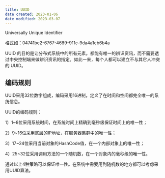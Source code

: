 ```yaml
---
title: UUID
date created: 2023-01-06
date modified: 2023-03-07
---
```


Universally Unique Identifier

格式如：04741be2-6767-4689-911c-9da4a1eb6b4a

UUID 的目的是让分布式系统中的所有元素，都能有唯一的辨识资讯，而不需要透过中央控制端来做辨识资讯的指定。如此一来，每个人都可以建立不与其它人冲突的 UUID。

## 编码规则

UUID采用32位数字组成，编码采用16进制，定义了在时间和空间都完全唯一的系统信息。

UUID的编码规则：

1）1~8位采用系统时间，在系统时间上精确到毫秒级保证时间上的唯一性；

2）9~16位采用底层的IP地址，在服务器集群中的唯一性；

3）17~24位采用当前对象的HashCode值，在一个内部对象上的唯一性；

4）25~32位采用调用方法的一个随机数，在一个对象内的毫秒级的唯一性。

通过以上4种策略可以保证唯一性。在系统中需要用到随机数的地方都可以考虑采用UUID算法。
